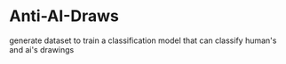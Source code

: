 # Anti-AI-Draws
generate dataset to train a classification model that can classify human's and ai's drawings
